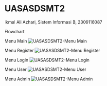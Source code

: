 # UASASDSMT2
Ikmal Ali Azhari, Sistem Informasi B, 2309116087

Flowchart



Menu Main 
 ![UASASDSMT2-Menu Main](https://github.com/ikmalalo/UASASDSMT2/assets/100822093/12c4db5b-3dff-4b87-8382-b673eab49c4b)






Menu Register
 ![UASASDSMT2-Menu Register](https://github.com/ikmalalo/UASASDSMT2/assets/100822093/0db4fa0f-f73d-4a0f-b674-b7d963b56944)







Menu Login
 ![UASASDSMT2-Menu Login](https://github.com/ikmalalo/UASASDSMT2/assets/100822093/dfbdfe9a-cae2-4783-9f34-dc5101d2ae2d)







Menu User
 ![UASASDSMT2-Menu User](https://github.com/ikmalalo/UASASDSMT2/assets/100822093/f9e7b969-fe71-4cc0-877b-4123e92c1c76)








Menu Admin
 ![UASASDSMT2-Menu Admin](https://github.com/ikmalalo/UASASDSMT2/assets/100822093/683389f4-1834-47ec-93bc-95ed581f44f5)
